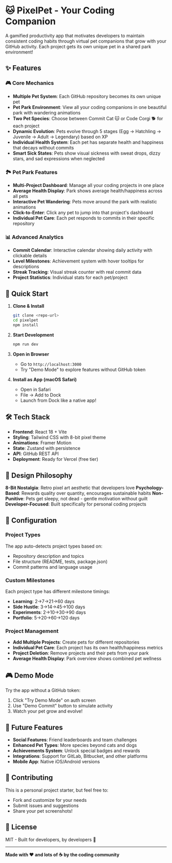# 🐱 PixelPet - Your Coding Companion

A gamified productivity app that motivates developers to maintain consistent coding habits through virtual pet companions that grow with your GitHub activity. Each project gets its own unique pet in a shared park environment!

## ✨ Features

### 🎮 Core Mechanics
- **Multiple Pet System**: Each GitHub repository becomes its own unique pet
- **Pet Park Environment**: View all your coding companions in one beautiful park with wandering animations
- **Two Pet Species**: Choose between Commit Cat 🐱 or Code Corgi 🐕 for each project
- **Dynamic Evolution**: Pets evolve through 5 stages (Egg → Hatchling → Juvenile → Adult → Legendary) based on XP
- **Individual Health System**: Each pet has separate health and happiness that decays without commits
- **Smart Sick States**: Pets show visual sickness with sweat drops, dizzy stars, and sad expressions when neglected

### 🏞️ Pet Park Features
- **Multi-Project Dashboard**: Manage all your coding projects in one place
- **Average Health Display**: Park shows average health/happiness across all pets
- **Interactive Pet Wandering**: Pets move around the park with realistic animations
- **Click-to-Enter**: Click any pet to jump into that project's dashboard
- **Individual Pet Care**: Each pet responds to commits in their specific repository

### 📊 Advanced Analytics
- **Commit Calendar**: Interactive calendar showing daily activity with clickable details
- **Level Milestones**: Achievement system with hover tooltips for descriptions
- **Streak Tracking**: Visual streak counter with real commit data
- **Project Statistics**: Individual stats for each pet/project

## 🚀 Quick Start

1. **Clone & Install**
   ```bash
   git clone <repo-url>
   cd pixelpet
   npm install
   ```

2. **Start Development**
   ```bash
   npm run dev
   ```

3. **Open in Browser**
   - Go to `http://localhost:3000`
   - Try "Demo Mode" to explore features without GitHub token

4. **Install as App (macOS Safari)**
   - Open in Safari
   - File → Add to Dock
   - Launch from Dock like a native app!

## 🛠 Tech Stack

- **Frontend**: React 18 + Vite
- **Styling**: Tailwind CSS with 8-bit pixel theme
- **Animations**: Framer Motion
- **State**: Zustand with persistence
- **API**: GitHub REST API
- **Deployment**: Ready for Vercel (free tier)

## 🎨 Design Philosophy

**8-Bit Nostalgia**: Retro pixel art aesthetic that developers love
**Psychology-Based**: Rewards quality over quantity, encourages sustainable habits
**Non-Punitive**: Pets get sleepy, not dead - gentle motivation without guilt
**Developer-Focused**: Built specifically for personal coding projects

## 🔧 Configuration

### Project Types
The app auto-detects project types based on:
- Repository description and topics
- File structure (README, tests, package.json)
- Commit patterns and language usage

### Custom Milestones
Each project type has different milestone timings:
- **Learning**: 2→7→21→60 days
- **Side Hustle**: 3→14→45→100 days  
- **Experiments**: 2→10→30→90 days
- **Portfolio**: 5→20→60→120 days

### Project Management
- **Add Multiple Projects**: Create pets for different repositories
- **Individual Pet Care**: Each project has its own health/happiness metrics
- **Project Deletion**: Remove projects and their pets from your park
- **Average Health Display**: Park overview shows combined pet wellness

## 🎮 Demo Mode

Try the app without a GitHub token:
1. Click "Try Demo Mode" on auth screen
2. Use "Demo Commit" button to simulate activity
3. Watch your pet grow and evolve!

## 🔮 Future Features

- **Social Features**: Friend leaderboards and team challenges
- **Enhanced Pet Types**: More species beyond cats and dogs
- **Achievements System**: Unlock special badges and rewards
- **Integrations**: Support for GitLab, Bitbucket, and other platforms
- **Mobile App**: Native iOS/Android versions

## 🤝 Contributing

This is a personal project starter, but feel free to:
- Fork and customize for your needs
- Submit issues and suggestions
- Share your pet screenshots!

## 📄 License

MIT - Built for developers, by developers 🚀

---

**Made with ❤️ and lots of ☕ by the coding community**